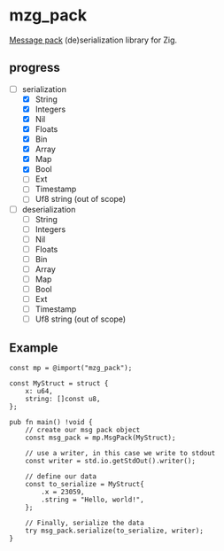 # mzg_pack

[Message pack](https://https://msgpack.org/) (de)serialization library for Zig.

## progress
- [ ] serialization
	- [x] String
	- [x] Integers
	- [x] Nil
	- [x] Floats
	- [x] Bin
	- [x] Array
	- [x] Map
	- [x] Bool
	- [ ] Ext
	- [ ] Timestamp
	- [ ] Uf8 string (out of scope)
- [ ] deserialization
	- [ ] String
	- [ ] Integers
	- [ ] Nil
	- [ ] Floats
	- [ ] Bin
	- [ ] Array
	- [ ] Map
	- [ ] Bool
	- [ ] Ext
	- [ ] Timestamp
	- [ ] Uf8 string (out of scope)

## Example
```zig
const mp = @import("mzg_pack");

const MyStruct = struct {
    x: u64,
    string: []const u8,
};

pub fn main() !void {
    // create our msg pack object
    const msg_pack = mp.MsgPack(MyStruct);

    // use a writer, in this case we write to stdout
    const writer = std.io.getStdOut().writer();

    // define our data
    const to_serialize = MyStruct{
        .x = 23059,
        .string = "Hello, world!",
    };

    // Finally, serialize the data
    try msg_pack.serialize(to_serialize, writer);
}
```

